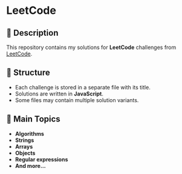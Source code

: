 # LeetCode

## 📌 Description

This repository contains my solutions for **LeetCode** challenges from [LeetCode](https://leetcode.com/).

## 📂 Structure

- Each challenge is stored in a separate file with its title.
- Solutions are written in **JavaScript**.
- Some files may contain multiple solution variants.

## 🚀 Main Topics

- **Algorithms**
- **Strings**
- **Arrays**
- **Objects**
- **Regular expressions**
- **And more...**
